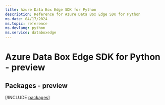 ```yaml
---
title: Azure Data Box Edge SDK for Python
description: Reference for Azure Data Box Edge SDK for Python
ms.date: 04/17/2024
ms.topic: reference
ms.devlang: python
ms.service: databoxedge
---
```

# Azure Data Box Edge SDK for Python - preview
## Packages - preview
[!INCLUDE [packages](data-box-edge-index.md)]